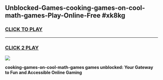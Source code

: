 
## Unblocked-Games-cooking-games-on-cool-math-games-Play-Online-Free #xk8kg
<h3>
<a href="https://us.freeplayer.one?title=cooking-games-on-cool-math-games&ref=10M">CLICK TO PLAY</a></h3>
<hr>

<h3>
<a href="https://us.freeplayer.one?title=cooking-games-on-cool-math-games&ref=10M">CLICK 2 PLAY</a>
  
</h3>

<a href="https://us.freeplayer.one?title=cooking-games-on-cool-math-games&ref=10M"><img src="https://clearcache.store/games.png"></a>


**cooking-games-on-cool-math-games games unblocked: Your Gateway to Fun and Accessible Online Gaming**

